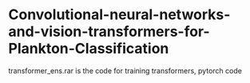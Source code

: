 # Convolutional-neural-networks-and-vision-transformers-for-Plankton-Classification

transformer_ens.rar is the code for training transformers, pytorch code
